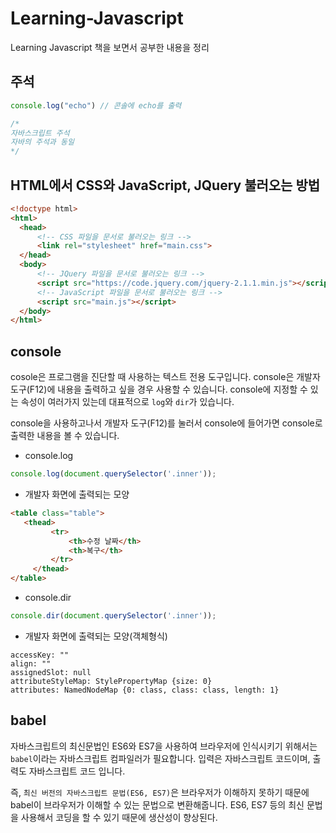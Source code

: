 # Learning-Javascript
Learning Javascript 책을 보면서 공부한 내용을 정리

## 주석 

  ```javascript
  console.log("echo") // 콘솔에 echo를 출력
  
  /*
  자바스크립트 주석
  자바의 주석과 동일
  */
  ```
 
## HTML에서 CSS와 JavaScript, JQuery 불러오는 방법 
 
  ```html 
<!doctype html>
<html>
    <head>
        <!-- CSS 파일을 문서로 불러오는 링크 -->
        <link rel="stylesheet" href="main.css">
    </head>
    <body>
        <!-- JQuery 파일을 문서로 불러오는 링크 -->
        <script src="https://code.jquery.com/jquery-2.1.1.min.js"></script>
        <!-- JavaScript 파일을 문서로 불러오는 링크 -->
        <script src="main.js"></script>
    </body>
</html>
  ```
  
 ## console 
 
  cosole은 프로그램을 진단할 때 사용하는 텍스트 전용 도구입니다. console은 개발자 도구(F12)에 내용을 출력하고 싶을 경우 사용할 수 있습니다.
  console에 지정할 수 있는 속성이 여러가지 있는데 대표적으로 `log`와 `dir`가 있습니다.

  console을 사용하고나서 개발자 도구(F12)를 눌러서 console에 들어가면 console로 출력한 내용을 볼 수 있습니다.
  
  - console.log
  
   ```javascript
   console.log(document.querySelector('.inner'));
   ```
   
   - 개발자 화면에 출력되는 모양 
   
   ```html
  <table class="table">
      <thead>
            <tr>
                <th>수정 날짜</th>
                <th>복구</th>
            </tr>
        </thead>
  </table>
  ```
  
  - console.dir 
  
  ```javascript
  console.dir(document.querySelector('.inner'));
  ```
  
   - 개발자 화면에 출력되는 모양(객체형식)
   
   ```
  accessKey: ""
  align: ""
  assignedSlot: null
  attributeStyleMap: StylePropertyMap {size: 0}
  attributes: NamedNodeMap {0: class, class: class, length: 1}
  ```

## babel 

   자바스크립트의 최신문법인 ES6와 ES7을 사용하여 브라우저에 인식시키기 위해서는 `babel`이라는 자바스크립트 컴파일러가 필요합니다. 입력은 자바스크립트 코드이며, 출력도 자바스크립트 코드 입니다.
   
   즉, `최신 버전의 자바스크립트 문법(ES6, ES7)`은 브라우저가 이해하지 못하기 때문에 babel이 브라우저가 이해할 수 있는 문법으로 변환해줍니다. ES6, ES7 등의 최신 문법을 사용해서 코딩을 할 수 있기 때문에 생산성이 향상된다.
  
  
